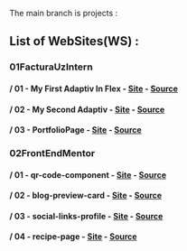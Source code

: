 The main branch is projects : 

## List of WebSites(WS) :
### 01FacturaUzIntern
#### / 01 - My First Adaptiv In Flex - [Site](https://bobov1190.github.io/everythingWS/01FacturaUzIntern/01%20-%20My%20First%20Adaptiv%20In%20Flex) - [Source](https://github.com/bobov1190/everythingWS/tree/projects/01FacturaUzIntern/01%20-%20My%20First%20Adaptiv%20In%20Flex)
#### / 02 - My Second Adaptiv - [Site](https://bobov1190.github.io/everythingWS/01FacturaUzIntern/02%20-%20My%20Second%20Adaptiv/Source) - [Source](https://github.com/bobov1190/everythingWS/tree/projects/01FacturaUzIntern/02%20-%20My%20Second%20Adaptiv)
#### / 03 - PortfolioPage - [Site](https://bobov1190.github.io/everythingWS/01FacturaUzIntern/03%20-%20PortfolioPage) - [Source](https://github.com/bobov1190/everythingWS/tree/projects/01FacturaUzIntern/03%20-%20PortfolioPage)

### 02FrontEndMentor
#### / 01 - qr-code-component - [Site](https://bobov1190.github.io/everythingWS/02FrontEndMentor/01%20-%20qr-code-component) - [Source](https://github.com/bobov1190/everythingWS/tree/projects/02FrontEndMentor/01%20-%20qr-code-component)
#### / 02 - blog-preview-card - [Site](https://bobov1190.github.io/everythingWS/02FrontEndMentor/02%20-%20blog-preview-card) - [Source](https://github.com/bobov1190/everythingWS/tree/projects/02FrontEndMentor/02%20-%20blog-preview-card)
#### / 03 - social-links-profile - [Site](https://bobov1190.github.io/everythingWS/02FrontEndMentor/03%20-%20social-links-profile) - [Source](https://github.com/bobov1190/everythingWS/tree/projects/02FrontEndMentor/03%20-%20social-links-profile)
#### / 04 - recipe-page - [Site](https://bobov1190.github.io/everythingWS/02FrontEndMentor/04%20-%20recipe-page) - [Source](https://github.com/bobov1190/everythingWS/tree/projects/02FrontEndMentor/04%20-%20recipe-page)
